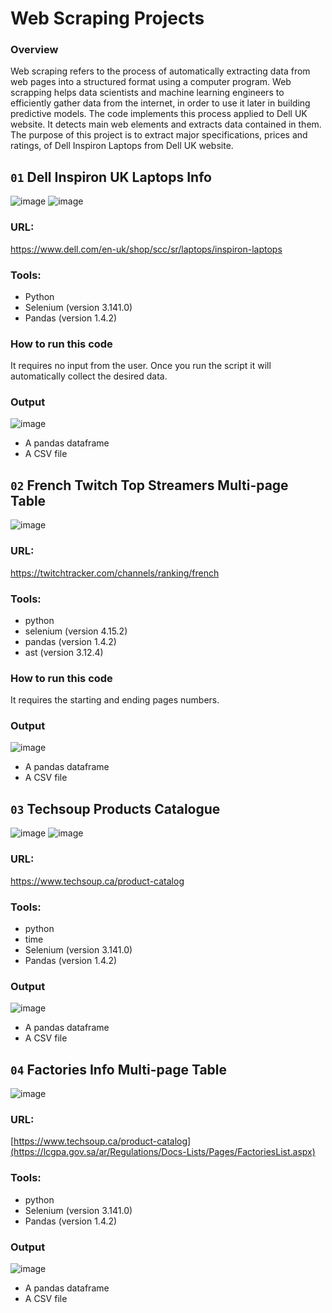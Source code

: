 # Web Scraping Projects
### Overview
Web scraping refers to the process of automatically extracting data from web pages into a structured format using a computer program. Web scrapping helps data scientists and machine learning engineers to efficiently gather data from the internet, in order to use it later in building predictive models. The code implements this process applied to Dell UK website. It detects main web elements and extracts data contained in them. The purpose of this project is to extract major specifications, prices and ratings, of Dell Inspiron Laptops from Dell UK website.

## `01` Dell Inspiron UK Laptops Info
![image](https://github.com/user-attachments/assets/5060d57a-51ee-4a23-acc8-a57c105b145b) ![image](https://github.com/user-attachments/assets/0dec8d8a-5f8c-4bc8-9eb1-5de23734e906)



### URL:
https://www.dell.com/en-uk/shop/scc/sr/laptops/inspiron-laptops

### Tools:
- Python
- Selenium (version 3.141.0)
- Pandas (version 1.4.2)

### How to run this code
It requires no input from the user. Once you run the script it will automatically collect the desired data.

### Output
![image](https://github.com/user-attachments/assets/77e9da3d-3969-4017-ad25-c50d0f1550d9)
- A pandas dataframe
- A CSV file


## `02` French Twitch Top Streamers Multi-page Table
![image](https://github.com/user-attachments/assets/ecc20165-ec39-4351-b2f4-4664382b310e)

### URL:
https://twitchtracker.com/channels/ranking/french

### Tools:
- python
- selenium (version 4.15.2)
- pandas (version 1.4.2)
- ast (version 3.12.4)

### How to run this code
It requires the starting and ending pages numbers.

### Output
![image](https://github.com/user-attachments/assets/f00c1ad2-60ed-4535-aaea-a9d416b91b51)
- A pandas dataframe
- A CSV file

## `03` Techsoup Products Catalogue
![image](https://github.com/user-attachments/assets/25f88144-c860-4e8f-b0e8-dc858ad3337d) ![image](https://github.com/user-attachments/assets/bb3203b4-2681-466b-b1c5-80dd6e416e0f)

### URL: 
https://www.techsoup.ca/product-catalog

### Tools:
- python
- time
- Selenium (version 3.141.0)
- Pandas (version 1.4.2)

### Output
![image](https://github.com/user-attachments/assets/53a2c727-00a3-4069-bf38-fb9ce2b92192)
- A pandas dataframe
- A CSV file

## `04` Factories Info Multi-page Table
![image](https://github.com/user-attachments/assets/04bb3ed6-cf36-48e9-88cf-fa45b931597b)

### URL: 
[https://www.techsoup.ca/product-catalog](https://lcgpa.gov.sa/ar/Regulations/Docs-Lists/Pages/FactoriesList.aspx)

### Tools:
- python
- Selenium (version 3.141.0)
- Pandas (version 1.4.2)

### Output
![image](https://github.com/user-attachments/assets/2d667b52-ce5c-49d6-bd81-4dfe6e666a4d)
- A pandas dataframe
- A CSV file


